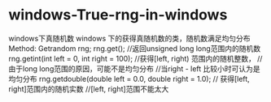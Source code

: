 # windows-True-rng-in-windows
windows下真随机数
windows 下的获得真随机数的类，随机数满足均匀分布
Method: Getrandom rng;
        rng.get(); //返回unsigned long long范围内的随机数
        rng.getint(int left = 0, int right = 100); //获得[left, right) 范围内的随机整数，
                                                   //由于long long范围的原因，可能不是均匀分布
                                                   //当right - left 比较小时可认为是均匀分布
        rng.getdouble(double left = 0.0, double right = 1.0); // 获得[left, right]范围内的随机实数
                                                              //[left, right]范围不能太大
